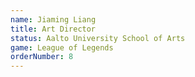 ```yaml
---
name: Jiaming Liang
title: Art Director
status: Aalto University School of Arts
game: League of Legends
orderNumber: 8
---
```

